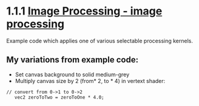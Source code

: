 # 1.1.1 [Image Processing - image processing](https://webglfundamentals.org/webgl/lessons/webgl-image-processing.html)  

Example code which applies one of various selectable processing kernels.  

## My variations from example code:
* Set canvas background to solid medium-grey
* Multiply canvas size by 2 (from* 2, to * 4) in vertext shader:  
```
// convert from 0->1 to 0->2
   vec2 zeroToTwo = zeroToOne * 4.0;
``` 